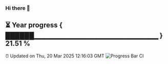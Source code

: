### Hi there 👋
⏳ Year progress { ██████▁▁▁▁▁▁▁▁▁▁▁▁▁▁▁▁▁▁▁▁▁▁▁▁ } 21.51 %
---
⏰ Updated on Thu, 20 Mar 2025 12:16:03 GMT
![Progress Bar CI](https://github.com/Moyi321/Moyi321/workflows/Progress%20Bar%20CI/badge.svg)
